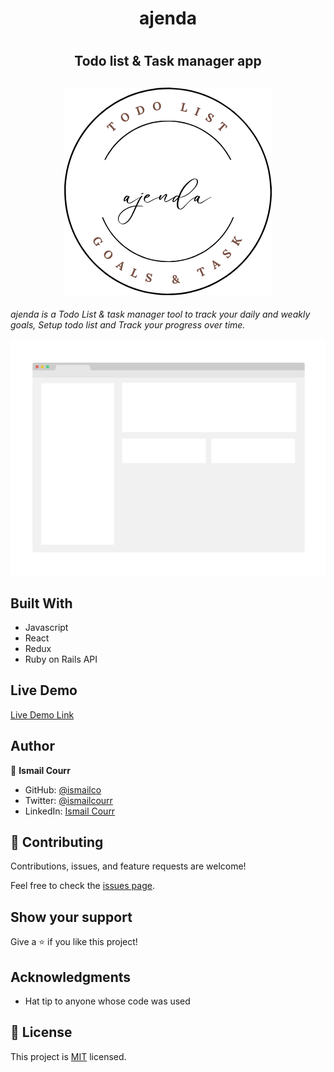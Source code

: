 <center>
<h1>ajenda<h1>
<h2>Todo list & Task manager app<h2>
<img src="./client/public/logo1.png" alt="ajenda app" />
</center>
<p><i>ajenda is a Todo List & task manager tool to track your daily and weakly goals, Setup todo list and Track your progress over time.</i></p>
<img src="./client/public/screenshot.png" alt="ajenda app screenshout" />

## Built With

- Javascript
- React
- Redux
- Ruby on Rails API

## Live Demo

[Live Demo Link](https://livedemo.com)

## Author

👤 **Ismail Courr**

- GitHub: [@ismailco](https://github.com/ismailco)
- Twitter: [@ismailcourr](https://twitter.com/ismailcourr)
- LinkedIn: [Ismail Courr](https://linkedin.com/in/ismailcourr)

## 🤝 Contributing

Contributions, issues, and feature requests are welcome!

Feel free to check the [issues page](../../issues/).

## Show your support

Give a ⭐️ if you like this project!

## Acknowledgments

- Hat tip to anyone whose code was used

## 📝 License

This project is [MIT](./LICENSE) licensed.

